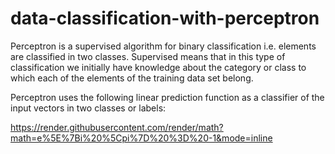 # data-classification-with-perceptron

Perceptron is a supervised algorithm for binary classification i.e. elements are classified in two classes. Supervised means that in this type of classification we initially have knowledge about the category or class to which each of the elements of the training data set belong. 


Perceptron uses the following linear prediction function as a classifier of the input vectors in two classes or labels:

https://render.githubusercontent.com/render/math?math=e%5E%7Bi%20%5Cpi%7D%20%3D%20-1&mode=inline
